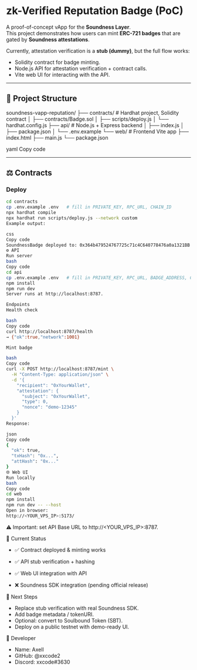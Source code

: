# zk-Verified Reputation Badge (PoC)

A proof-of-concept vApp for the **Soundness Layer**.  
This project demonstrates how users can mint **ERC-721 badges** that are gated by **Soundness attestations**.

Currently, attestation verification is a **stub (dummy)**, but the full flow works:
- Solidity contract for badge minting.
- Node.js API for attestation verification + contract calls.
- Vite web UI for interacting with the API.

---

## 📂 Project Structure
soundness-vapp-reputation/
├── contracts/ # Hardhat project, Solidity contract
│ ├── contracts/Badge.sol
│ ├── scripts/deploy.js
│ └── hardhat.config.js
├── api/ # Node.js + Express backend
│ ├── index.js
│ ├── package.json
│ └── .env.example
└── web/ # Frontend Vite app
├── index.html
├── main.js
└── package.json

yaml
Copy code

---

## ⚖️ Contracts
### Deploy
```bash
cd contracts
cp .env.example .env   # fill in PRIVATE_KEY, RPC_URL, CHAIN_ID
npx hardhat compile
npx hardhat run scripts/deploy.js --network custom
Example output:

css
Copy code
SoundnessBadge deployed to: 0x364b479524767725c71c4C640778476a0a1321BB
⚙️ API
Run server
bash
Copy code
cd api
cp .env.example .env   # fill in PRIVATE_KEY, RPC_URL, BADGE_ADDRESS, CHAIN_ID
npm install
npm run dev
Server runs at http://localhost:8787.

Endpoints
Health check

bash
Copy code
curl http://localhost:8787/health
→ {"ok":true,"network":1001}

Mint badge

bash
Copy code
curl -X POST http://localhost:8787/mint \
  -H "Content-Type: application/json" \
  -d '{
    "recipient": "0xYourWallet",
    "attestation": {
      "subject": "0xYourWallet",
      "type": 0,
      "nonce": "demo-12345"
    }
  }'
Response:

json
Copy code
{
  "ok": true,
  "txHash": "0x...",
  "attHash": "0x..."
}
🌐 Web UI
Run locally
bash
Copy code
cd web
npm install
npm run dev -- --host
Open in browser:
http://<YOUR_VPS_IP>:5173/
```
⚠️ Important: set API Base URL to http://<YOUR_VPS_IP>:8787.

📌 Current Status
- ✅ Contract deployed & minting works

- ✅ API stub verification + hashing

- ✅ Web UI integration with API

- ❌ Soundness SDK integration (pending official release)

🚀 Next Steps
- Replace stub verification with real Soundness SDK.
- Add badge metadata / tokenURI.
- Optional: convert to Soulbound Token (SBT).
- Deploy on a public testnet with demo-ready UI.

👤 Developer
- Name: Axell
- GitHub: @xxcode2
- Discord: xxcode#3630
